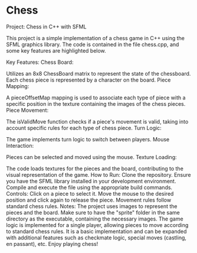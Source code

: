 # Chess

Project: Chess in C++ with SFML

This project is a simple implementation of a chess game in C++ using the SFML graphics library. The code is contained in the file chess.cpp, and some key features are highlighted below.

Key Features:
Chess Board:

Utilizes an 8x8 ChessBoard matrix to represent the state of the chessboard.
Each chess piece is represented by a character on the board.
Piece Mapping:

A pieceOffsetMap mapping is used to associate each type of piece with a specific position in the texture containing the images of the chess pieces.
Piece Movement:

The isValidMove function checks if a piece's movement is valid, taking into account specific rules for each type of chess piece.
Turn Logic:

The game implements turn logic to switch between players.
Mouse Interaction:

Pieces can be selected and moved using the mouse.
Texture Loading:

The code loads textures for the pieces and the board, contributing to the visual representation of the game.
How to Run:
Clone the repository.
Ensure you have the SFML library installed in your development environment.
Compile and execute the file using the appropriate build commands.
Controls:
Click on a piece to select it.
Move the mouse to the desired position and click again to release the piece.
Movement rules follow standard chess rules.
Notes:
The project uses images to represent the pieces and the board. Make sure to have the "sprite" folder in the same directory as the executable, containing the necessary images.
The game logic is implemented for a single player, allowing pieces to move according to standard chess rules.
It is a basic implementation and can be expanded with additional features such as checkmate logic, special moves (castling, en passant), etc.
Enjoy playing chess!
